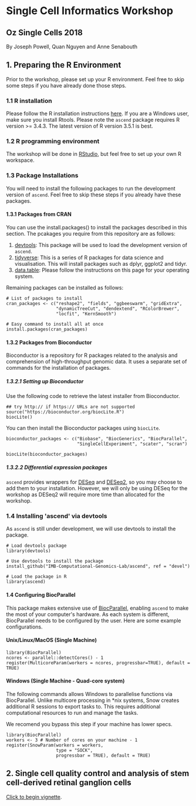 # Single Cell Informatics Workshop
## Oz Single Cells 2018
By Joseph Powell, Quan Nguyen and Anne Senabouth

## 1. Preparing the R Environment
Prior to the workshop, please set up your R environment. Feel free to skip
some steps if you have already done those steps.

### 1.1 R installation
Please follow the R installation instructions [here](https://mirror.aarnet.edu.au/pub/CRAN/).
If you are a Windows user, make sure you install Rtools. Please note the `ascend`
package requires R version >= 3.4.3. The latest version of R version 3.5.1 is 
best.

### 1.2 R programming environment
The workshop will be done in [RStudio](https://www.rstudio.com/products/rstudio/download/),
but feel free to set up your own R workspace.

### 1.3 Package Installations
You will need to install the following packages to run the development version
of `ascend`. Feel free to skip these steps if you already have these packages.

#### 1.3.1 Packages from CRAN
You can use the install.packages() to install the packages described in this 
section. The pcakages you require from this repository are as follows:

1. [devtools](https://cran.r-project.org/web/packages/devtools/index.html): This 
package will be used to load the development version of `ascend`.
2. [tidyverse](https://www.tidyverse.org/): This is a series of R packages 
for data science and visualisation. This will install packages such as dplyr,
ggplot2 and tidyr.
3. [data.table](https://github.com/Rdatatable/data.table/wiki/Installation):
Please follow the instructions on this page for your operating system.

Remaining packages can be installed as follows:

```{r install_cran, eval = FALSE}
# List of packages to install
cran_packages <- c("reshape2", "fields", "ggbeeswarm", "gridExtra", 
                   "dynamicTreeCut", "dendextend", "RColorBrewer",
                   "locfit", "KernSmooth")

# Easy command to install all at once
install.packages(cran_packages)
```

#### 1.3.2 Packages from Bioconductor
Bioconductor is a repository for R packages  related to the analysis and 
comprehension of high-throughput genomic data. It uses a separate set of 
commands for the installation of packages.

##### 1.3.2.1 Setting up Bioconductor
Use the following code to retrieve the latest installer from Bioconductor.

```{r setup_bioconductor, eval = FALSE}
## try http:// if https:// URLs are not supported
source("https://bioconductor.org/biocLite.R")
biocLite()
```

You can then install the Bioconductor packages using `biocLite`.

```{r bioconductor_packages, eval = FALSE}
bioconductor_packages <- c("Biobase", "BiocGenerics", "BiocParallel",
                           "SingleCellExperiment", "scater", "scran")

biocLite(bioconductor_packages)
```

##### 1.3.2.2 Differential expression packages
`ascend` provides wrappers for [DESeq](https://bioconductor.org/packages/release/bioc/html/DESeq.html) 
and [DESeq2](https://bioconductor.org/packages/release/bioc/html/DESeq2.html), 
so you may choose to add them to your installation. However, we will only be 
using DESeq for the workshop as DESeq2 will require more time than allocated 
for the workshop.

### 1.4 Installing 'ascend' via devtools
As `ascend` is still under development, we will use devtools to install the
package.

```{r install_ascend}
# Load devtools package
library(devtools)

# Use devtools to install the package
install_github("IMB-Computational-Genomics-Lab/ascend", ref = "devel")

# Load the package in R
library(ascend)
```

#### 1.4 Configuring BiocParallel
This package makes extensive use of [BiocParallel](http://bioconductor.org/packages/release/bioc/html/BiocParallel.html), enabling `ascend` to make the most of your computer's hardware. As each system is different, BiocParallel needs to be configured by the user. Here are some example configurations.

#### Unix/Linux/MacOS (Single Machine)
```{r SetupNix, eval = FALSE}
library(BiocParallel)
ncores <- parallel::detectCores() - 1
register(MulticoreParam(workers = ncores, progressbar=TRUE), default = TRUE)
```

#### Windows (Single Machine - Quad-core system)
The following commands allows Windows to parallelise functions via BiocParallel.
Unlike multicore processing in *nix systems, Snow creates additional R sessions 
to export tasks to. This requires additional computational resources to run and 
manage the tasks.

We recomend you bypass this step if your machine has lower specs.

```{r SetupWin, eval = FALSE}
library(BiocParallel)
workers <- 3 # Number of cores on your machine - 1
register(SnowParam(workers = workers, 
                   type = "SOCK", 
                   progressbar = TRUE), default = TRUE)
```

## 2. Single cell quality control and analysis of stem cell-derived retinal ganglion cells
[Click to begin vignette](OzSingleCellsWorkshop.md).
